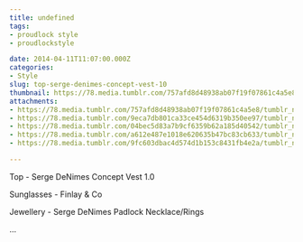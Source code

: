 ```yaml
---
title: undefined
tags:
- proudlock style
- proudlockstyle

date: 2014-04-11T11:07:00.000Z
categories:
- Style
slug: top-serge-denimes-concept-vest-10
thumbnail: https://78.media.tumblr.com/757afd8d48938ab07f19f07861c4a5e8/tumblr_n3v5k0mU9g1rhrm24o1_1280.jpg
attachments:
- https://78.media.tumblr.com/757afd8d48938ab07f19f07861c4a5e8/tumblr_n3v5k0mU9g1rhrm24o1_1280.jpg
- https://78.media.tumblr.com/9eca7db801ca33ce454d6319b350ee97/tumblr_n3v5k0mU9g1rhrm24o3_1280.jpg
- https://78.media.tumblr.com/04bec5d83a7b9cf6359b62a185d40542/tumblr_n3v5k0mU9g1rhrm24o5_1280.jpg
- https://78.media.tumblr.com/a612e487e1018e620635b47bc83cb633/tumblr_n3v5k0mU9g1rhrm24o6_1280.jpg
- https://78.media.tumblr.com/9fc603dbac4d574d1b153c8431fb4e2a/tumblr_n3v5k0mU9g1rhrm24o7_1280.jpg

---
```


Top - Serge DeNimes Concept Vest 1.0 

  Sunglasses - Finlay & Co 

  Jewellery -  Serge DeNimes Padlock Necklace/Rings 

...
